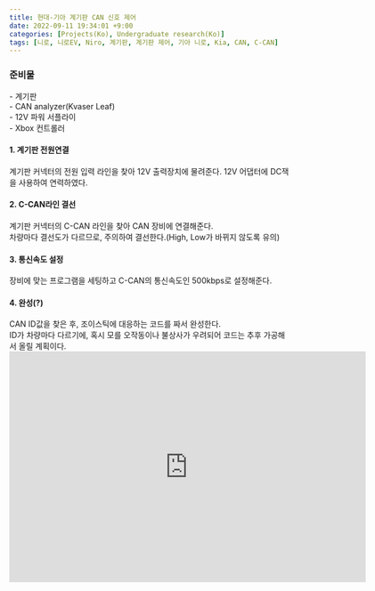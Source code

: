 ```yaml
---
title: 현대-기아 계기판 CAN 신호 제어
date: 2022-09-11 19:34:01 +9:00
categories: [Projects(Ko), Undergraduate research(Ko)]
tags: [니로, 니로EV, Niro, 계기판, 계기판 제어, 기아 니로, Kia, CAN, C-CAN]
---
```

<h3>준비물</h3>
 - 계기판<br>
 - CAN analyzer(Kvaser Leaf)<br>
 - 12V 파워 서플라이<br>
 - Xbox 컨트롤러<br>
 

<h4>1. 계기판 전원연결</h4>
계기판 커넥터의 전원 입력 라인을 찾아 12V 출력장치에 물려준다.
12V 어댑터에 DC잭을 사용하여 연력하였다.


<h4>2. C-CAN라인 결선</h4>
계기판 커넥터의 C-CAN 라인을 찾아 CAN 장비에 연결해준다.<br>
차량마다 결선도가 다르므로, 주의하여 결선한다.(High, Low가 바뀌지 않도록 유의)<br>


<h4>3. 통신속도 설정</h4>
장비에 맞는 프로그램을 세팅하고 C-CAN의 통신속도인 500kbps로 설정해준다.<br>

<h4>4. 완성(?)</h4>
CAN ID값을 찾은 후, 조이스틱에 대응하는 코드를 짜서 완성한다.<br>
ID가 차량마다 다르기에, 혹시 모를 오작동이나 불상사가 우려되어 코드는 추후 가공해서 올릴 계획이다.

<br>
<iframe width="640" height="415" src="https://www.youtube.com/embed/H2KdLyEQ6PU" title="YouTube video player" frameborder="0" allow="accelerometer; autoplay; clipboard-write; encrypted-media; gyroscope; picture-in-picture" allowfullscreen></iframe>